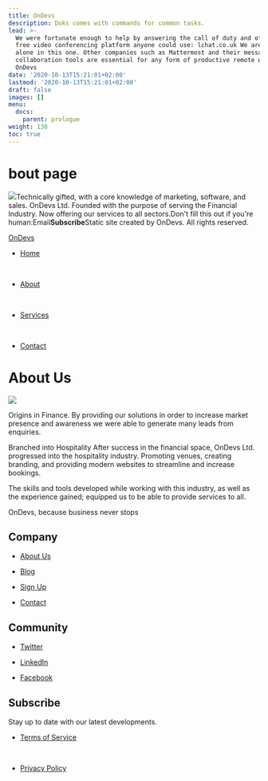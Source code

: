 ```yaml
---
title: OnDevs
description: Doks comes with commands for common tasks.
lead: >-
  We were fortunate enough to help by answering the call of duty and offering a
  free video conferencing platform anyone could use: lchat.co.uk We are hardly
  alone in this one. Other companies such as Mattermost and their messaging
  collaboration tools are essential for any form of productive remote work.
  OnDevs
date: '2020-10-13T15:21:01+02:00'
lastmod: '2020-10-13T15:21:01+02:00'
draft: false
images: []
menu:
  docs:
    parent: prologue
weight: 130
toc: true
---
```



# bout page

[![](https://www.ondevs.com/images/OD.png)](https://www.ondevs.com/)Technically gifted, with a core knowledge of marketing, software, and sales. OnDevs Ltd. Founded with the purpose of serving the Financial Industry. Now offering our services to all sectors.Don't fill this out if you're human:Email**Subscribe**Static site created by OnDevs. All rights reserved.  



[OnDevs](https://www.ondevs.com/)

*   [Home](https://www.ondevs.com/)

 

*   [About](https://www.ondevs.com/about)

 

*   [Services](https://www.ondevs.com/services)

 

*   [Contact](https://www.ondevs.com/contact)

# About Us

![](https://www.ondevs.com/images/about.jpg)

Origins in Finance. By providing our solutions in order to increase market presence and awareness we were able to generate many leads from enquiries.

Branched into Hospitality After success in the financial space, OnDevs Ltd. progressed into the hospitality industry. Promoting venues, creating branding, and providing modern websites to streamline and increase bookings.

The skills and tools developed while working with this industry, as well as the experience gained; equipped us to be able to provide services to all.

OnDevs, because business never stops

## Company

*   [About Us](https://www.ondevs.com/about)

*   [Blog](https://www.ondevs.com/blog)

*   [Sign Up](https://www.ondevs.com/signup)

*   [Contact](https://www.ondevs.com/contact)

## Community

*   [Twitter](https://twitter.com/ondevs_ceo?lang=en)

*   [LinkedIn](https://www.linkedin.com/company/ondevs)

*   [Facebook](https://github.com/)

## Subscribe

Stay up to date with our latest developments.

*   [Terms of Service](https://www.ondevs.com/terms-of-service)

 

*   [Privacy Policy](https://www.ondevs.com/privacy-policy)
